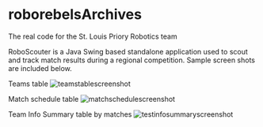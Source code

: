 # roborebelsArchives
The real code for the St. Louis Priory Robotics team

RoboScouter is a Java Swing based standalone application used to scout and track match results during a regional competition.  Sample screen shots are included below.

Teams table 
![teamstablescreenshot](https://cloud.githubusercontent.com/assets/6477507/20404589/159518c8-accb-11e6-890f-987ac0739bbe.jpg)

Match schedule table
![matchschedulescreenshot](https://cloud.githubusercontent.com/assets/6477507/20404612/362f2358-accb-11e6-8e27-aafe0cca5e87.jpg)

Team Info Summary table by matches
![testinfosummaryscreenshot](https://cloud.githubusercontent.com/assets/6477507/20404622/48e0978e-accb-11e6-9a25-5a4a0311af0d.jpg)
